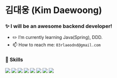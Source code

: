 # 김대웅 (Kim Daewoong)

### ✨ I will be an awesome backend developer!

- :pencil2: I’m currently learning Java(Spring), DDD.
- 📫 How to reach me: `03rlaeodnd@gmail.com`

### 🔧 Skills

<img src="https://img.shields.io/badge/SpringBoot-44CC11?style=flat-square&logo=Spring&logoColor=white"/></a>  <img src="https://img.shields.io/badge/Java-007396?style=flat-square&logo=Java&logoColor=white"/></a>  <img src="https://img.shields.io/badge/JavaScript-F7DF1E?style=flat-square&logo=JavaScript&logoColor=white"/></a>  <img src="https://img.shields.io/badge/ExpressJS-000000?style=flat-square&logo=Express&logoColor=white"/></a>  <img src="https://img.shields.io/badge/TypeScript-3178C6?style=flat-square&logo=TypeScript&logoColor=white"/></a>  <img src="https://img.shields.io/badge/MySQL-4479A1?style=flat-square&logo=MySQL&logoColor=white"/></a>  <img src="https://img.shields.io/badge/AWS-232F3E?style=flat-square&logo=Amazon AWS&logoColor=white"/></a>  <img src="https://img.shields.io/badge/Docker-2496ED?style=flat-square&logo=Docker&logoColor=white"/></a>


